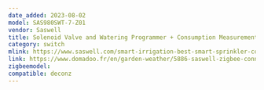 ```yaml
---
date_added: 2023-08-02
model: SAS980SWT-7-Z01
vendor: Saswell
title: Solenoid Valve and Watering Programmer + Consumption Measurement
category: switch
mlink: https://www.saswell.com/smart-irrigation-best-smart-sprinkler-controller-sas980swt-7-z01_p182.html
link: https://www.domadoo.fr/en/garden-weather/5886-saswell-zigbee-connected-solenoid-valve-and-watering-programmer-consumption-measurement.html
zigbeemodel: 
compatible: deconz
---
```





